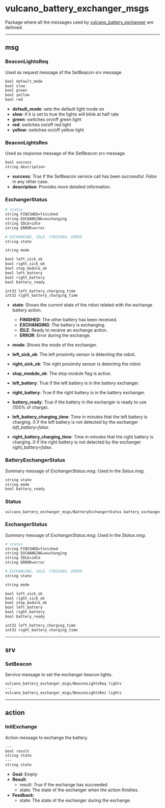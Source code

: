 # vulcano_battery_exchanger_msgs

Package where all the messages used by [vulcano_battery_exchanger](https://github.com/RobotnikAutomation/vulcano_battery_exchanger/) are definied.

---

## msg

### BeaconLightsReq

Used as request message of the SetBeacon srv message.

```bash
bool default_mode
bool slow
bool green
bool yellow
bool red
```

- **default_mode**: sets the default light mode on
- **slow**: if it is set to true the lights will blink at half rate
- **green**: switches on/off green light
- **red**: switches on/off red light
- **yellow**: switches on/off yellow light

### BeaconLightsRes

Used as response message of the SetBeacon srv message.

```bash
bool success
string description
```

- **success**: *True* if the SetBeacon service call has been successful. *False* in any other case.
- **description**: Provides more detailed information.

### ExchangerStatus

```bash
# status
string FINISHED=finished
string EXCHANGING=exchanging
string IDLE=idle
string ERROR=error

# EXCHANGING, IDLE, FINISHED, ERROR
string state

string mode

bool left_sick_ok
bool right_sick_ok
bool stop_module_ok
bool left_battery
bool right_battery
bool battery_ready

int32 left_battery_charging_time
int32 right_battery_charging_time
```

- **state**: Shows the current state of the robot related with the exchange battery action.
  - **FINISHED**: The other battery has been received.
  - **EXCHANGING**: The battery is exchanging.  
  - **IDLE**: Ready to receive an exchange action.
  - **ERROR**: Error during the exchange.

- **mode**: Shows the mode of the exchanger.
- **left_sick_ok**: The left proximity sensor is detecting the robot.
- **right_sick_ok**: The right proximity sensor is detecting the robot.
- **stop_module_ok**: The stop module flag is active.
- **left_battery**: True if the left battery is in the battery exchanger.
- **right_battery**: True if the right battery is in the battery exchanger.
- **battery_ready**: True if the battery in the exchanger is ready to use (100% of charge).
- **left_battery_charging_time**: Time in minutes that the left battery is charging. 0 if the left battery is not detected by the exchanger  *left_battery*=*false*.
- **right_battery_charging_time**: Time in minutes that the right battery is charging. 0 if the right battery is not detected by the exchanger  *right_battery*=*false*.

### BatteryExchangerStatus

Summary message of *ExchangerStatus.msg*. Used in the *Satus.msg*.

```bash
string state
string mode
bool battery_ready
```

### Status

```bash
vulcano_battery_exchanger_msgs/BatteryExchangerStatus battery_exchanger_status
```

### ExchangerStatus

Summary message of *ExchangerStatus.msg*. Used in the *Status.msg*.

```bash
# status
string FINISHED=finished
string EXCHANGING=exchanging
string IDLE=idle
string ERROR=error

# EXCHANGING, IDLE, FINISHED, ERROR
string state

string mode

bool left_sick_ok
bool right_sick_ok
bool stop_module_ok
bool left_battery
bool right_battery
bool battery_ready

int32 left_battery_charging_time
int32 right_battery_charging_time
```

---

## srv

### SetBeacon

Service message to set the exchanger beacon lights.

```bash
vulcano_battery_exchanger_msgs/BeaconLightsReq lights
---
vulcano_battery_exchanger_msgs/BeaconLightsRes lights

```

---

## action

### InitExchange

Action message to exchange the battery.

```bash
---
bool result
string state
---
string state
```

- **Goal**: Empty
- **Result**:
  - result: *True* if the exchange has succeeded
  - state: The state of the exchanger when the action finishes.
- **Feedback**:
  - state: The state of the exchanger during the exchange.
